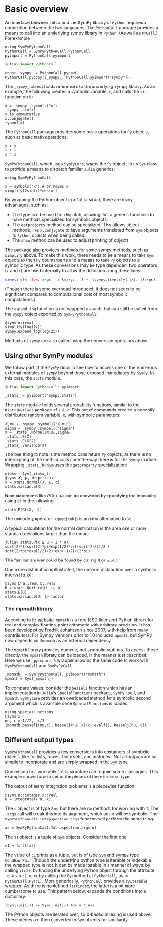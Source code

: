 # Basic overview

An interface between `Julia` and the SymPy library of `Python` requires a connection between the two languages. The `PythonCall` package provides a means to  call into an underlying sympy library in `Python`. (As well as `PyCall`.) For example

```@setup overview
using SymPyPythonCall
PythonCall = SymPyPythonCall.PythonCall
pyimport = PythonCall.pyimport
```

```julia
julia> import PythonCall
```

```@repl overview
const _sympy_ = PythonCall.pynew()
PythonCall.pycopy!(_sympy_, PythonCall.pyimport("sympy"));
```

The `_sympy_` object holds references to the underlying sympy library. As an example, the following creates a symbolic variable, `x`, and calls the `sin` function on it:

```@repl overview
x = _sympy_.symbols("x")
_sympy_.sin(x)
x.is_commutative
x.conjugate()
typeof(x)
```

The `PythonCall` package provides some basic operations for `Py` objects, such as basic math operations:

```@repl overview
x + x
x * x
x ^ x
```

`SymPyPythonCall`, which uses `SymPyCore`, wraps the `Py` objects in its `Sym` class to provide a means to dispatch familiar `Julia` generics:

```@repl overview
using SymPyPythonCall
```

```@repl overview
x = symbols("x") # or @syms x
simplify(2sin(x)*cos(x))
```

By wrapping the Python object in a `Julia` struct, there are many advantages, such as:

* The type can be used for dispatch, allowing `Julia` generic functions to have methods specialized for symbolic objects.
* The `getproperty` method can be specialized. This allows object methods, like `x.conjugate` to have arguments translated from `Sym` objects to `Python` objects when being called.
* The `show` method can be used to adjust printing of objects


The package also provides methods for some sympy methods, such as `simplify` above. To make this work, there needs to be a means to take `Sym` objects to their `Py` counterparts and a means to take `Py` objects to a symbolic type. As these conversions may be type dependent two operators (`↓` and  `↑`) are used internally to allow the definition along these lines:

```julia
simplify(x::Sym, args...; kwargs...) = ↑(sympy.simplify(↓(x), ↓(args)...; ↓(kwargs)...))
```

(Though there is some overhead introduced, it does not seem to be significant compared to computational cost of most symbolic computations.)

The `expand_log` function is not wrapped as such, but can still be called from the `sympy` object exported by `SymPyPythonCall`:

```@repl overview
@syms x::real
simplify(log(2x))
sympy.expand_log(log(2x))
```

Methods of `sympy` are also called using the conversion operators above.

## Using other SymPy modules

We follow part of the `SymPy` docs to see how to access one of the numerous external modules of `sympy` beyond those exposed immediately by `SymPy`. In this case, the `stats` module.

```julia
julia> import PythonCall: pyimport

```

```@repl overview
_stats_ = pyimport("sympy.stats");
```

The `stats` module holds several probability functions, similar to the `Distributions` package of `Julia`. This set of commands creates a normally distributed random variable, `X`, with symbolic parameters:

```@repl overview
𝑋,mu = _sympy_.symbols("X,mu")
sigma = _sympy_.symbols("sigma")
X = _stats_.Normal(𝑋,mu,sigma)
_stats_.E(X)
_stats_.E(X^2)
_stats_.variance(X)
```

The one thing to note is the method calls return `Py` objects, as there is no intercepting of the method calls done the way there is for the `sympy` module.  Wrapping `_stats_` in `Sym` uses the `getproperty` specialization:

```@repl overview
stats = Sym(_stats_);
@syms 𝑋, μ, σ::positive
X = stats.Normal(𝑋, μ, σ)
stats.variance(X)
```

Next statements like $P(X > \mu)$ can be answered by specifying the inequality using `Gt` in the following:

```@repl overview
stats.P(Gt(X, μ))
```

The unicode `≧` operator (`\geqq[tab]`) is an infix alternative to `Gt`.

A typical calculation for the normal distribution is the area one or more standard deviations larger than the mean:

```jldoctest overview
julia> stats.P(X ≧ μ + 1 * σ)
sqrt(2)*(-sqrt(2)*pi*exp(1/2)*erf(sqrt(2)/2)/2 + sqrt(2)*pi*exp(1/2)/2)*exp(-1/2)/(2*pi)
```

The familiar  answer could be found by calling `N` or `evalf`.

One more distribution is illustrated, the uniform distribution over a symbolic interval $[a,b]$:

```@repl overview
@syms 𝑈 a::real b::real
U = stats.Uniform(𝑈, a, b)
stats.E(U)
stats.variance(U) |> factor
```

### The mpmath library

According to its [website](https://mpmath.org/):
`mpmath` is a free (BSD licensed) Python library for real and complex floating-point arithmetic with arbitrary precision. It has been developed by Fredrik Johansson since 2007, with help from many contributors.
For Sympy, versions prior to 1.0 included `mpmath`, but SymPy now depends on it`mpmath` as an external dependency.


The `mpmath` library provides numeric, not symbolic routines. To access these directly, the `mpmath` library can be loaded, in the manner just described. Here we use `_pyimport`, a wrapper allowing the same code to work with `SymPyPythonCall` and `SymPyPyCall`:

```@repl overview
_mpmath_ = SymPyPythonCall._pyimport("mpmath")
mpmath = Sym(_mpmath_)
```

To compare values, consider the `besselj` function which has an implementation in `Julia`'s `SpecialFunctions` package, `SymPy` itself, and `mpmath`. `SymPyCore` provides an overloaded method for a symbolic second argument which is available once `SpecialFunctions` is loaded.

```@repl
using SpecialFunctions
@syms x
nu, c = 1//2, pi/3
(mpmath.besselj(nu,c), besselj(nu, x)(c).evalf(), besselj(nu, c))
```

## Different output types

`SymPyPythonCall` provides a few conversions into containers of symbolic objects, like for lists, tuples, finite sets, and matrices
.
Not all outputs are so simple to incorporate and are simply wrapped in the `Sym` type.

Conversion to a workable `Julia` structure can require some massaging. This example shows how to get at the pieces of the `Piecewise` type.

The output of many integration problems is a piecewise function:

```@repl overview
@syms n::integer x::real
u = integrate(x^n, x)
```

The `u` object is of type `Sym`, but there are no methods for working with it. The `.args` call will break this into its argument, which again will by symbolic. The `SymPyPythonCall.Introspection.args` function will perform the same thing.

```@repl overview
as = SymPyPythonCall.Introspection.args(u)
```

The `as` object is a tuple of `Sym` objects. Consider the first one:

```@repl overview
c1 = first(as)
```

The value of `c1` prints as a tuple, but is of type `Sym` and sympy type `CondExprPair`. Though the underlying python type is iterable or indexable, the wrapped type is not. It can  be made iterable in a manner of ways: by calling `↓(c1)`; by finding the underlying Python object through the attribute `.o`, as in `c1.o`; or by calling the `Py` method of `PythonCall`, as in `PythonCall.Py(c1)`. More generically, `PythonCall` provides a `PyIterable` wrapper. As there is no defined `lastindex`, the latter is a bit more cumbersome to use. This pattern below, expands the conditions into a dictionary:

```@repl overview
[Sym(↓(a[1])) => Sym(↓(a[1])) for a ∈ as]
```

The Python objects are iterated over, so 0-based indexing is used above. These pieces are then converted to `Sym` objects for familiarity.
